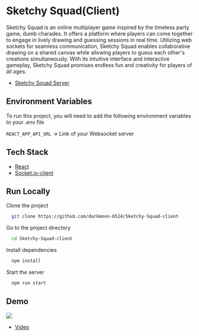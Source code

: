 
# Sketchy Squad(Client)

Sketchy Squad is an online multiplayer game inspired by the timeless party game, dumb charades. It offers a platform where players can come together to engage in lively drawing and guessing sessions in real time. Utilizing web sockets for seamless communication, Sketchy Squad enables collaborative drawing on a shared canvas while allowing players to guess each other's creations simultaneously. With its intuitive interface and interactive gameplay, Sketchy Squad promises endless fun and creativity for players of all ages.

* [Sketchy Squad Server](https://github.com/gunnishmehta/Sketchy-Squad-server)
  

## Environment Variables

To run this project, you will need to add the following environment variables to your .env file

`REACT_APP_API_URL` -> Link of your Websocket server



## Tech Stack

* [React](https://react.dev/)
* [Socket.io-client](https://socket.io/docs/v4/client-api/)

## Run Locally

Clone the project

```bash
  git clone https://github.com/darkmoon-6524/Sketchy-Squad-client
```

Go to the project directory

```bash
  cd Sketchy-Squad-client
```

Install dependencies

```bash
  npm install
```

Start the server

```bash
  npm run start
```


## Demo

![](https://github.com/gunnishmehta/Sketchy-Squad-client/blob/main/Gif-Demo.gif)
* [Video](https://github.com/gunnishmehta/Sketchy-Squad-client/blob/main/Video-Demo.mp4)

